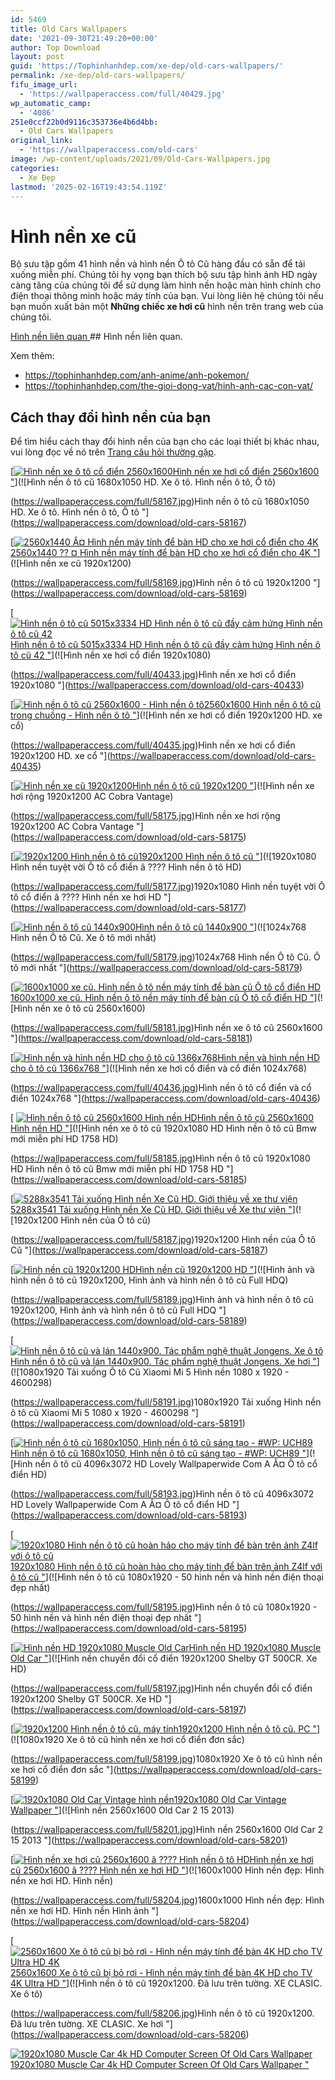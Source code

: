 ```yaml
---
id: 5469
title: Old Cars Wallpapers
date: '2021-09-30T21:49:20+00:00'
author: Top Download
layout: post
guid: 'https://Tophinhanhdep.com/xe-dep/old-cars-wallpapers/'
permalink: /xe-dep/old-cars-wallpapers/
fifu_image_url:
  - 'https://wallpaperaccess.com/full/40429.jpg'
wp_automatic_camp:
  - '4086'
251e0ccf22b0d9116c353736e4b6d4bb:
  - Old Cars Wallpapers
original_link:
  - 'https://wallpaperaccess.com/old-cars'
image: /wp-content/uploads/2021/09/Old-Cars-Wallpapers.jpg
categories:
  - Xe Đẹp
lastmod: '2025-02-16T19:43:54.119Z'
---
```

# Hình nền xe cũ

Bộ sưu tập gồm 41 hình nền và hình nền Ô tô Cũ hàng đầu có sẵn để tải xuống miễn phí. Chúng tôi hy vọng bạn thích bộ sưu tập hình ảnh HD ngày càng tăng của chúng tôi để sử dụng làm hình nền hoặc màn hình chính cho điện thoại thông minh hoặc máy tính của bạn. Vui lòng liên hệ chúng tôi nếu bạn muốn xuất bản một **Những chiếc xe hơi cũ** hình nền trên trang web của chúng tôi.

[Hình nền liên quan ](#related) ## Hình nền liên quan.

   
 Xem thêm:

   
- <https://tophinhanhdep.com/anh-anime/anh-pokemon/>
- <https://tophinhanhdep.com/the-gioi-dong-vat/hinh-anh-cac-con-vat/>

## Cách thay đổi hình nền của bạn

Để tìm hiểu cách thay đổi hình nền của bạn cho các loại thiết bị khác nhau, vui lòng đọc về nó trên [Trang câu hỏi thường gặp](https://tophinhanhdep.com/faq/).

  
[[![Hình nền xe ô tô cổ điển 2560x1600](https://wallpaperaccess.com/full/40429.jpg)Hình nền xe hơi cổ điển 2560x1600 "](https://wallpaperaccess.com/download/old-cars-40429)](![Hình nền ô tô cũ 1680x1050 HD.  Xe ô tô.  Hình nền ô tô, Ô tô)

(https://wallpaperaccess.com/full/58167.jpg)Hình nền ô tô cũ 1680x1050 HD. Xe ô tô. Hình nền ô tô, Ô tô "](https://wallpaperaccess.com/download/old-cars-58167)

[[![2560x1440 Â¤ Hình nền máy tính để bàn HD cho xe hơi cổ điển cho 4K](https://wallpaperaccess.com/full/40428.jpg)2560x1440 ?? ¤ Hình nền máy tính để bàn HD cho xe hơi cổ điển cho 4K "](https://wallpaperaccess.com/download/old-cars-40428)](![Hình nền xe cũ 1920x1200)

(https://wallpaperaccess.com/full/58169.jpg)Hình nền ô tô cũ 1920x1200 "](https://wallpaperaccess.com/download/old-cars-58169)

[[![Hình nền ô tô cũ 5015x3334 HD Hình nền ô tô cũ đầy cảm hứng Hình nền ô tô cũ 42](https://wallpaperaccess.com/full/58170.jpg)Hình nền ô tô cũ 5015x3334 HD Hình nền ô tô cũ đầy cảm hứng Hình nền ô tô cũ 42 "](https://wallpaperaccess.com/download/old-cars-58170)](![Hình nền xe hơi cổ điển 1920x1080)

(https://wallpaperaccess.com/full/40433.jpg)Hình nền xe hơi cổ điển 1920x1080 "](https://wallpaperaccess.com/download/old-cars-40433)

[[![Hình nền ô tô cũ 2560x1600 - Hình nền ô tô](https://wallpaperaccess.com/full/58172.jpg)2560x1600 Hình nền ô tô cũ trong chuồng - Hình nền ô tô "](https://wallpaperaccess.com/download/old-cars-58172)](![Hình nền xe hơi cổ điển 1920x1200 HD.  xe cổ)

(https://wallpaperaccess.com/full/40435.jpg)Hình nền xe hơi cổ điển 1920x1200 HD. xe cổ "](https://wallpaperaccess.com/download/old-cars-40435)

[[![Hình nền xe cũ 1920x1200](https://wallpaperaccess.com/full/58174.jpg)Hình nền ô tô cũ 1920x1200 "](https://wallpaperaccess.com/download/old-cars-58174)](![Hình nền xe hơi rộng 1920x1200 AC Cobra Vantage)

(https://wallpaperaccess.com/full/58175.jpg)Hình nền xe hơi rộng 1920x1200 AC Cobra Vantage "](https://wallpaperaccess.com/download/old-cars-58175)

[[![1920x1200 Hình nền ô tô cũ](https://wallpaperaccess.com/full/58176.jpg)1920x1200 Hình nền ô tô cũ "](https://wallpaperaccess.com/download/old-cars-58176)](![1920x1080 Hình nền tuyệt vời Ô tô cổ điển â ????  Hình nền ô tô HD)

(https://wallpaperaccess.com/full/58177.jpg)1920x1080 Hình nền tuyệt vời Ô tô cổ điển â ???? Hình nền xe hơi HD "](https://wallpaperaccess.com/download/old-cars-58177)

[[![Hình nền ô tô cũ 1440x900](https://wallpaperaccess.com/full/58178.jpg)Hình nền ô tô cũ 1440x900 "](https://wallpaperaccess.com/download/old-cars-58178)](![1024x768 Hình nền Ô tô Cũ.  Xe ô tô mới nhất)

(https://wallpaperaccess.com/full/58179.jpg)1024x768 Hình nền Ô tô Cũ. Ô tô mới nhất "](https://wallpaperaccess.com/download/old-cars-58179)

[[![1600x1000 xe cũ.  Hình nền ô tô nền máy tính để bàn cũ Ô tô cổ điển HD](https://wallpaperaccess.com/full/40437.jpg)1600x1000 xe cũ. Hình nền ô tô nền máy tính để bàn cũ Ô tô cổ điển HD "](https://wallpaperaccess.com/download/old-cars-40437)](![Hình nền xe ô tô cũ 2560x1600)

(https://wallpaperaccess.com/full/58181.jpg)Hình nền xe ô tô cũ 2560x1600 "](https://wallpaperaccess.com/download/old-cars-58181)

[[![Hình nền và hình nền HD cho ô tô cũ 1366x768](https://wallpaperaccess.com/full/58182.jpg)Hình nền và hình nền HD cho ô tô cũ 1366x768 "](https://wallpaperaccess.com/download/old-cars-58182)](![Hình nền xe hơi cổ điển và cổ điển 1024x768)

(https://wallpaperaccess.com/full/40436.jpg)Hình nền ô tô cổ điển và cổ điển 1024x768 "](https://wallpaperaccess.com/download/old-cars-40436)

[ [![Hình nền ô tô cũ 2560x1600 Hình nền HD](https://wallpaperaccess.com/full/58184.jpg)Hình nền ô tô cũ 2560x1600 Hình nền HD "](https://wallpaperaccess.com/download/old-cars-58184)](![Hình nền xe ô tô cũ 1920x1080 HD Hình nền ô tô cũ Bmw mới miễn phí HD 1758 HD)

(https://wallpaperaccess.com/full/58185.jpg)Hình nền ô tô cũ 1920x1080 HD Hình nền ô tô cũ Bmw mới miễn phí HD 1758 HD "](https://wallpaperaccess.com/download/old-cars-58185)

[[![5288x3541 Tải xuống Hình nền Xe Cũ HD.  Giới thiệu về xe thư viện](https://wallpaperaccess.com/full/58186.jpg)5288x3541 Tải xuống Hình nền Xe Cũ HD. Giới thiệu về Xe thư viện "](https://wallpaperaccess.com/download/old-cars-58186)](![1920x1200 Hình nền của Ô tô cũ)

(https://wallpaperaccess.com/full/58187.jpg)1920x1200 Hình nền của Ô tô Cũ "](https://wallpaperaccess.com/download/old-cars-58187)

[[![Hình nền cũ 1920x1200 HD](https://wallpaperaccess.com/full/58188.jpg)Hình nền cũ 1920x1200 HD "](https://wallpaperaccess.com/download/old-cars-58188)](![Hình ảnh và hình nền ô tô cũ 1920x1200, Hình ảnh và hình nền ô tô cũ Full HDQ)

(https://wallpaperaccess.com/full/58189.jpg)Hình ảnh và hình nền ô tô cũ 1920x1200, Hình ảnh và hình nền ô tô cũ Full HDQ "](https://wallpaperaccess.com/download/old-cars-58189)

[[![Hình nền ô tô cũ và lán 1440x900.  Tác phẩm nghệ thuật Jongens.  Xe ô tô](https://wallpaperaccess.com/full/58190.jpg)Hình nền ô tô cũ và lán 1440x900. Tác phẩm nghệ thuật Jongens. Xe hơi "](https://wallpaperaccess.com/download/old-cars-58190)](![1080x1920 Tải xuống Ô tô Cũ Xiaomi Mi 5 Hình nền 1080 x 1920 - 4600298)

(https://wallpaperaccess.com/full/58191.jpg)1080x1920 Tải xuống Hình nền ô tô cũ Xiaomi Mi 5 1080 x 1920 - 4600298 "](https://wallpaperaccess.com/download/old-cars-58191)

[[![Hình nền ô tô cũ 1680x1050, Hình nền ô tô cũ sáng tạo - #WP: UCH89](https://wallpaperaccess.com/full/58192.jpg)Hình nền ô tô cũ 1680x1050, Hình nền ô tô cũ sáng tạo - #WP: UCH89 "](https://wallpaperaccess.com/download/old-cars-58192)](![Hình nền ô tô cũ 4096x3072 HD Lovely Wallpaperwide Com A Â¤ Ô tô cổ điển HD)

(https://wallpaperaccess.com/full/58193.jpg)Hình nền ô tô cũ 4096x3072 HD Lovely Wallpaperwide Com A Â¤ Ô tô cổ điển HD "](https://wallpaperaccess.com/download/old-cars-58193)

[[![1920x1080 Hình nền ô tô cũ hoàn hảo cho máy tính để bàn trên ảnh Z4lf với ô tô cũ](https://wallpaperaccess.com/full/58194.jpg)1920x1080 Hình nền ô tô cũ hoàn hảo cho máy tính để bàn trên ảnh Z4lf với ô tô cũ "](https://wallpaperaccess.com/download/old-cars-58194)](![Hình nền ô tô cũ 1080x1920 - 50 hình nền và hình nền điện thoại đẹp nhất)

(https://wallpaperaccess.com/full/58195.jpg)Hình nền ô tô cũ 1080x1920 - 50 hình nền và hình nền điện thoại đẹp nhất "](https://wallpaperaccess.com/download/old-cars-58195)

[[![Hình nền HD 1920x1080 Muscle Old Car](https://wallpaperaccess.com/full/58196.jpg)Hình nền HD 1920x1080 Muscle Old Car "](https://wallpaperaccess.com/download/old-cars-58196)](![Hình nền chuyển đổi cổ điển 1920x1200 Shelby GT 500CR.  Xe HD)

(https://wallpaperaccess.com/full/58197.jpg)Hình nền chuyển đổi cổ điển 1920x1200 Shelby GT 500CR. Xe HD "](https://wallpaperaccess.com/download/old-cars-58197)

[[![1920x1200 Hình nền ô tô cũ.  máy tính](https://wallpaperaccess.com/full/58198.jpg)1920x1200 Hình nền ô tô cũ. PC "](https://wallpaperaccess.com/download/old-cars-58198)](![1080x1920 Xe ô tô cũ hình nền xe hơi cổ điển đơn sắc)

(https://wallpaperaccess.com/full/58199.jpg)1080x1920 Xe ô tô cũ hình nền xe hơi cổ điển đơn sắc "](https://wallpaperaccess.com/download/old-cars-58199)

[[![1920x1080 Old Car Vintage hình nền](https://wallpaperaccess.com/full/58200.jpg)1920x1080 Old Car Vintage Wallpaper "](https://wallpaperaccess.com/download/old-cars-58200)](![Hình nền 2560x1600 Old Car 2 15 2013)

(https://wallpaperaccess.com/full/58201.jpg)Hình nền 2560x1600 Old Car 2 15 2013 "](https://wallpaperaccess.com/download/old-cars-58201)

[[![Hình nền xe hơi cũ 2560x1600 â ????  Hình nền ô tô HD](https://wallpaperaccess.com/full/58202.jpg)Hình nền xe hơi cũ 2560x1600 â ???? Hình nền xe hơi HD "](https://wallpaperaccess.com/download/old-cars-58202)](![1600x1000 Hình nền đẹp: Hình nền xe hơi HD.  Hình nền)

(https://wallpaperaccess.com/full/58204.jpg)1600x1000 Hình nền đẹp: Hình nền xe hơi HD. Hình nền Hình ảnh "](https://wallpaperaccess.com/download/old-cars-58204)

[[![2560x1600 Xe ô tô cũ bị bỏ rơi - Hình nền máy tính để bàn 4K HD cho TV Ultra HD 4K](https://wallpaperaccess.com/full/58205.jpg)2560x1600 Xe ô tô cũ bị bỏ rơi - Hình nền máy tính để bàn 4K HD cho TV 4K Ultra HD "](https://wallpaperaccess.com/download/old-cars-58205)](![Hình nền ô tô cũ 1920x1200.  Đã lưu trên tường.  XE CLASIC.  Xe ô tô)

(https://wallpaperaccess.com/full/58206.jpg)Hình nền ô tô cũ 1920x1200. Đã lưu trên tường. XE CLASIC. Xe hơi "](https://wallpaperaccess.com/download/old-cars-58206)

[![1920x1080 Muscle Car 4k HD Computer Screen Of Old Cars Wallpaper](https://wallpaperaccess.com/full/58207.jpg)1920x1080 Muscle Car 4k HD Computer Screen Of Old Cars Wallpaper "](https://wallpaperaccess.com/download/old-cars-58207)
